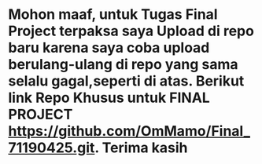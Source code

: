 # Mohon maaf, untuk Tugas Final Project terpaksa saya Upload di repo baru karena saya coba upload berulang-ulang di repo yang sama selalu gagal,seperti di atas. Berikut link Repo Khusus untuk FINAL PROJECT https://github.com/OmMamo/Final_71190425.git. Terima kasih </font>
